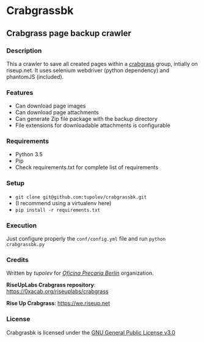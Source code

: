 # Crabgrassbk
## Crabgrass page backup crawler
### Description
This a crawler to save all created pages within a [crabgrass](https://riseup.net) group, intially on riseup.net.
It uses selenium webdriver (python dependency) and phantomJS (included).

### Features
- Can download page images
- Can download page attachments
- Can generate Zip file package with the backup directory
- File extensions for downloadable attachments is configurable

### Requirements
- Python 3.5
- Pip
- Check requirements.txt for complete list of requirements

### Setup
- `git clone git@github.com:tupolev/crabgrassbk.git`
- (I recommend using a virtualenv here)
- `pip install -r requirements.txt`

### Execution
Just configure properly the `conf/config.yml` file and run `python crabgrassbk.py`

### Credits
Written by _tupolev_ for [_Oficina Precaria Berlín_](http://oficinaprecariaberlin.org) organization.

**RiseUpLabs Crabgrass repository**: https://0xacab.org/riseuplabs/crabgrass

**Rise Up Crabgrass**: https://we.riseup.net

### License
Crabgrasbk is licensed under the [GNU General Public License v3.0](https://github.com/tupolev/crabgrassbk/blob/master/LICENSE)
